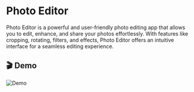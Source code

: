 # Photo Editor

Photo Editor is a powerful and user-friendly photo editing app that allows you to edit, enhance, and share your photos effortlessly. With features like cropping, rotating, filters, and effects, Photo Editor offers an intuitive interface for a seamless editing experience.


## 🎬 Demo
![Demo](https://imgur.com/a/1fQRIGX.gif)
